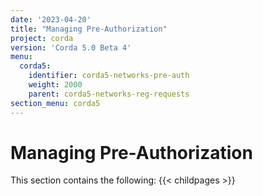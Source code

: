 ```yaml
---
date: '2023-04-20'
title: "Managing Pre-Authorization"
project: corda
version: 'Corda 5.0 Beta 4'
menu:
  corda5:
    identifier: corda5-networks-pre-auth
    weight: 2000
    parent: corda5-networks-reg-requests
section_menu: corda5
---
```


# Managing Pre-Authorization

This section contains the following:
{{< childpages >}}